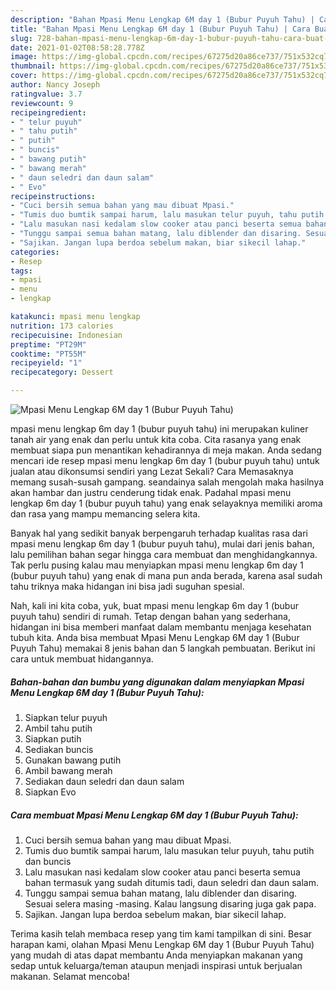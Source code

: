 ```yaml
---
description: "Bahan Mpasi Menu Lengkap 6M day 1 (Bubur Puyuh Tahu) | Cara Buat Mpasi Menu Lengkap 6M day 1 (Bubur Puyuh Tahu) Yang Mudah Dan Praktis"
title: "Bahan Mpasi Menu Lengkap 6M day 1 (Bubur Puyuh Tahu) | Cara Buat Mpasi Menu Lengkap 6M day 1 (Bubur Puyuh Tahu) Yang Mudah Dan Praktis"
slug: 728-bahan-mpasi-menu-lengkap-6m-day-1-bubur-puyuh-tahu-cara-buat-mpasi-menu-lengkap-6m-day-1-bubur-puyuh-tahu-yang-mudah-dan-praktis
date: 2021-01-02T08:58:28.778Z
image: https://img-global.cpcdn.com/recipes/67275d20a86ce737/751x532cq70/mpasi-menu-lengkap-6m-day-1-bubur-puyuh-tahu-foto-resep-utama.jpg
thumbnail: https://img-global.cpcdn.com/recipes/67275d20a86ce737/751x532cq70/mpasi-menu-lengkap-6m-day-1-bubur-puyuh-tahu-foto-resep-utama.jpg
cover: https://img-global.cpcdn.com/recipes/67275d20a86ce737/751x532cq70/mpasi-menu-lengkap-6m-day-1-bubur-puyuh-tahu-foto-resep-utama.jpg
author: Nancy Joseph
ratingvalue: 3.7
reviewcount: 9
recipeingredient:
- " telur puyuh"
- " tahu putih"
- " putih"
- " buncis"
- " bawang putih"
- " bawang merah"
- " daun seledri dan daun salam"
- " Evo"
recipeinstructions:
- "Cuci bersih semua bahan yang mau dibuat Mpasi."
- "Tumis duo bumtik sampai harum, lalu masukan telur puyuh, tahu putih dan buncis"
- "Lalu masukan nasi kedalam slow cooker atau panci beserta semua bahan termasuk yang sudah ditumis tadi, daun seledri dan daun salam."
- "Tunggu sampai semua bahan matang, lalu diblender dan disaring. Sesuai selera masing -masing. Kalau langsung disaring juga gak papa."
- "Sajikan. Jangan lupa berdoa sebelum makan, biar sikecil lahap."
categories:
- Resep
tags:
- mpasi
- menu
- lengkap

katakunci: mpasi menu lengkap 
nutrition: 173 calories
recipecuisine: Indonesian
preptime: "PT29M"
cooktime: "PT55M"
recipeyield: "1"
recipecategory: Dessert

---
```



![Mpasi Menu Lengkap 6M day 1 (Bubur Puyuh Tahu)](https://img-global.cpcdn.com/recipes/67275d20a86ce737/751x532cq70/mpasi-menu-lengkap-6m-day-1-bubur-puyuh-tahu-foto-resep-utama.jpg)


mpasi menu lengkap 6m day 1 (bubur puyuh tahu) ini merupakan kuliner tanah air yang enak dan perlu untuk kita coba. Cita rasanya yang enak membuat siapa pun menantikan kehadirannya di meja makan.
Anda sedang mencari ide resep mpasi menu lengkap 6m day 1 (bubur puyuh tahu) untuk jualan atau dikonsumsi sendiri yang Lezat Sekali? Cara Memasaknya memang susah-susah gampang. seandainya salah mengolah maka hasilnya akan hambar dan justru cenderung tidak enak. Padahal mpasi menu lengkap 6m day 1 (bubur puyuh tahu) yang enak selayaknya memiliki aroma dan rasa yang mampu memancing selera kita.



Banyak hal yang sedikit banyak berpengaruh terhadap kualitas rasa dari mpasi menu lengkap 6m day 1 (bubur puyuh tahu), mulai dari jenis bahan, lalu pemilihan bahan segar hingga cara membuat dan menghidangkannya. Tak perlu pusing kalau mau menyiapkan mpasi menu lengkap 6m day 1 (bubur puyuh tahu) yang enak di mana pun anda berada, karena asal sudah tahu triknya maka hidangan ini bisa jadi suguhan spesial.


Nah, kali ini kita coba, yuk, buat mpasi menu lengkap 6m day 1 (bubur puyuh tahu) sendiri di rumah. Tetap dengan bahan yang sederhana, hidangan ini bisa memberi manfaat dalam membantu menjaga kesehatan tubuh kita. Anda bisa membuat Mpasi Menu Lengkap 6M day 1 (Bubur Puyuh Tahu) memakai 8 jenis bahan dan 5 langkah pembuatan. Berikut ini cara untuk membuat hidangannya.

<!--inarticleads1-->

##### Bahan-bahan dan bumbu yang digunakan dalam menyiapkan Mpasi Menu Lengkap 6M day 1 (Bubur Puyuh Tahu):

1. Siapkan  telur puyuh
1. Ambil  tahu putih
1. Siapkan  putih
1. Sediakan  buncis
1. Gunakan  bawang putih
1. Ambil  bawang merah
1. Sediakan  daun seledri dan daun salam
1. Siapkan  Evo




<!--inarticleads2-->

##### Cara membuat Mpasi Menu Lengkap 6M day 1 (Bubur Puyuh Tahu):

1. Cuci bersih semua bahan yang mau dibuat Mpasi.
1. Tumis duo bumtik sampai harum, lalu masukan telur puyuh, tahu putih dan buncis
1. Lalu masukan nasi kedalam slow cooker atau panci beserta semua bahan termasuk yang sudah ditumis tadi, daun seledri dan daun salam.
1. Tunggu sampai semua bahan matang, lalu diblender dan disaring. Sesuai selera masing -masing. Kalau langsung disaring juga gak papa.
1. Sajikan. Jangan lupa berdoa sebelum makan, biar sikecil lahap.




Terima kasih telah membaca resep yang tim kami tampilkan di sini. Besar harapan kami, olahan Mpasi Menu Lengkap 6M day 1 (Bubur Puyuh Tahu) yang mudah di atas dapat membantu Anda menyiapkan makanan yang sedap untuk keluarga/teman ataupun menjadi inspirasi untuk berjualan makanan. Selamat mencoba!
